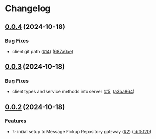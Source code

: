 # Changelog

## [0.0.4](https://github.com/2060-io/message-pickup-repository/compare/@2060.io/message-pickup-repository-client@v0.0.3...@2060.io/message-pickup-repository-client@v0.0.4) (2024-10-18)

### Bug Fixes

- client git path ([#14](https://github.com/2060-io/message-pickup-repository/issues/14)) ([687a0be](https://github.com/2060-io/message-pickup-repository/commit/687a0be7bfa71e06619b63b8706c2f7b60d6ed4c))

## [0.0.3](https://github.com/2060-io/message-pickup-repository/compare/@2060.io/message-pickup-repository-client@v0.0.2...@2060.io/message-pickup-repository-client@v0.0.3) (2024-10-18)

### Bug Fixes

- client types and service methods into server ([#5](https://github.com/2060-io/message-pickup-repository/issues/5)) ([a3ba864](https://github.com/2060-io/message-pickup-repository/commit/a3ba864c9e1e22d29890722459443ad7d78330b9))

## [0.0.2](https://github.com/2060-io/message-pickup-repository/compare/@2060.io/message-pickup-repository-client-v0.0.1...@2060.io/message-pickup-repository-client@v0.0.2) (2024-10-18)

### Features

- :sparkles: initial setup to Message Pickup Repository gateway ([#2](https://github.com/2060-io/message-pickup-repository/issues/2)) ([bbf5f20](https://github.com/2060-io/message-pickup-repository/commit/bbf5f207ca63f95f1afe83e17523c23b39c6c841))
